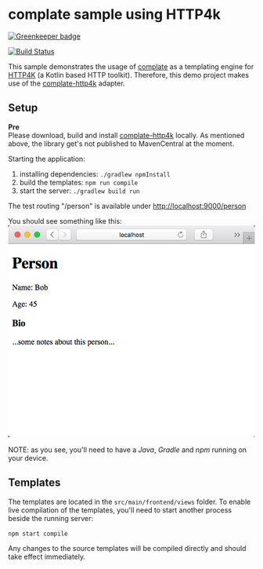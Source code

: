 # complate sample using HTTP4k

[![Greenkeeper badge](https://badges.greenkeeper.io/complate/complate-sample-http4k.svg)](https://greenkeeper.io/)

[![Build Status](https://travis-ci.org/complate/complate-sample-http4k.svg?branch=master)](https://travis-ci.org/complate/complate-sample-http4k)
    
This sample demonstrates the usage of [complate](https://github.com/complate) as a templating engine for 
[HTTP4K](https://http4k.org) (a Kotlin based HTTP toolkit). Therefore, this demo project makes use of the 
[complate-http4k](https://github.com/complate/complate-http4k) adapter.


## Setup

**Pre**  
Please download, build and install [complate-http4k](https://github.com/complate/complate-http4k) locally. As mentioned
above, the library get's not published to MavenCentral at the moment. 
  
  
Starting the application:
  
1. installing dependencies: `./gradlew npmInstall`
2. build the templates: `npm run compile`
3. start the server: `./gradlew build run`
  
The test routing "/person" is available under [http://localhost:9000/person](http://localhost:9000/person)

You should see something like this:   
![person view](doc/view_person.png)
  
  
NOTE: as you see, you'll need to have a _Java_, _Gradle_ and _npm_ running on your device. 


## Templates

The templates are located in the `src/main/frontend/views` folder. To enable live compilation of the templates,
you'll need to start another process beside the running server:

    npm start compile

Any changes to the source templates will be compiled directly and should take effect immediately.
